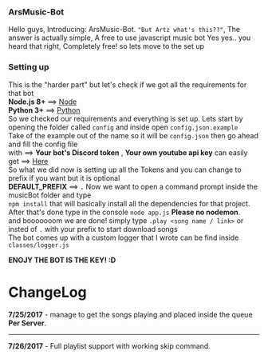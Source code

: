 ### ArsMusic-Bot
Hello guys, Introducing: ArsMusic-Bot.
`"But Artz what's this??"`, The answer is actually simple, A free to use javascript music bot
Yes yes.. you heard that right, Completely free! so lets move to the set up

### Setting up
This is the "harder part" but let's check if we got all the requirements for that bot<br />
**Node.js 8+** ==> [Node](https://nodejs.org/en/)<br />
**Python 3+** ==> [Python](https://www.python.org/downloads/)<br />
So we checked our requirements and everything is set up.
Lets start by opening the folder called `config` and inside open `config.json.example`<br />
Take of the example out of the name so it will be `config.json` then go ahead and fill the config file<br />
with ==> **Your bot's Discord token** , **Your own youtube api key** can easily get ==> [Here](https://console.developers.google.com/)<br />
So what we did now is setting up all the Tokens and you can change to prefix if you want but it is optional<br />
**DEFAULT_PREFIX** ==> **`.`** Now we want to open a command prompt inside the musicBot folder and type<br />
`npm install` that will basically install all the dependencies for that project.<br />
After that's done type in the console `node app.js` **Please no nodemon**.<br />
and booooooom we are done! simply type `.play <song name / link>` or insted of `.` with your prefix to start download songs<br />
The bot comes up with a custom logger that I wrote can be find inside `classes/logger.js`

__ENOJY THE BOT IS THE KEY! :D__
# ChangeLog
__**7/25/2017**__ - manage to get the songs playing and placed inside the queue **Per Server**.
___
__**7/26/2017**__ - Full playlist support with working skip command.
